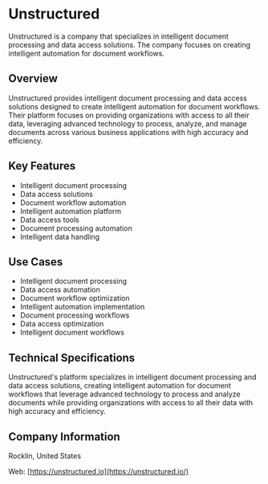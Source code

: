 # Unstructured

Unstructured is a company that specializes in intelligent document processing and data access solutions. The company focuses on creating intelligent automation for document workflows.

## Overview

Unstructured provides intelligent document processing and data access solutions designed to create intelligent automation for document workflows. Their platform focuses on providing organizations with access to all their data, leveraging advanced technology to process, analyze, and manage documents across various business applications with high accuracy and efficiency.

## Key Features

- Intelligent document processing
- Data access solutions
- Document workflow automation
- Intelligent automation platform
- Data access tools
- Document processing automation
- Intelligent data handling

## Use Cases

- Intelligent document processing
- Data access automation
- Document workflow optimization
- Intelligent automation implementation
- Document processing workflows
- Data access optimization
- Intelligent document workflows

## Technical Specifications

Unstructured's platform specializes in intelligent document processing and data access solutions, creating intelligent automation for document workflows that leverage advanced technology to process and analyze documents while providing organizations with access to all their data with high accuracy and efficiency.

## Company Information

Rocklin, United States

Web: [https://unstructured.io](https://unstructured.io/) 